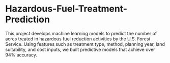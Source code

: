 # Hazardous-Fuel-Treatment-Prediction
This project develops machine learning models to predict the number of acres treated in hazardous fuel reduction activities by the U.S. Forest Service. Using features such as treatment type, method, planning year, land suitability, and cost inputs, we built predictive models that achieve over 94% accuracy.
